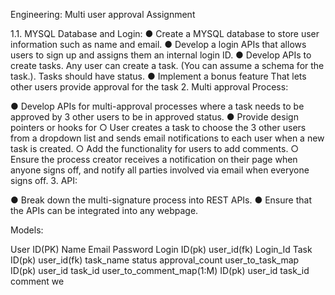 Engineering: Multi user approval Assignment

1.1. MYSQL Database and Login: ● Create a MYSQL database to store user information such as name and email.
● Develop a login APIs that allows users to sign up and assigns them an internal login ID.
● Develop APIs to create tasks. Any user can create a task. (You can assume a schema for the task.). Tasks should have status. 
● Implement a bonus feature That lets other users provide approval for the task 
2.⁠ ⁠Multi approval Process:

● Develop APIs for multi-approval processes where a task needs to be approved by 3 other users to be in approved status. 
● Provide design pointers or hooks for ○ User creates a task to choose the 3 other users from a dropdown list and sends email notifications to each user when a new task is created. 
○ Add the functionality for users to add comments. 
○ Ensure the process creator receives a notification on their page when anyone signs off, and notify all parties involved via email when everyone signs off. 
3.⁠ ⁠API:

● Break down the multi-signature process into REST APIs. ● Ensure that the APIs can be integrated into any webpage.

Models:

User ID(PK) Name Email Password
Login ID(pk) user_id(fk) Login_Id
Task ID(pk) user_id(fk) task_name status approval_count
user_to_task_map ID(pk) user_id task_id
user_to_comment_map(1:M) ID(pk) user_id task_id comment we